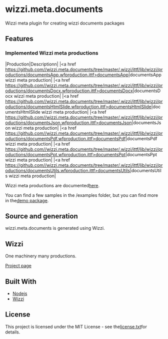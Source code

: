 # wizzi.meta.documents

Wizzi meta plugin for creating wizzi documents packages

## Features
### Implemented Wizzi meta productions
|Production|Descriptionn|
|<a href https://github.com//wizzi.meta.documents/tree/master/.wizzi/ittf/lib/wizzi/productions/documentsApp.wfproduction.ittf>documentsApp</a>|documentsApp wizzi meta production|
|<a href https://github.com//wizzi.meta.documents/tree/master/.wizzi/ittf/lib/wizzi/productions/documentsDocx.wfproduction.ittf>documentsDocx</a>|documentsDocx wizzi meta production|
|<a href https://github.com//wizzi.meta.documents/tree/master/.wizzi/ittf/lib/wizzi/productions/documentsHtmlSlide.wfproduction.ittf>documentsHtmlSlide</a>|documentsHtmlSlide wizzi meta production|
|<a href https://github.com//wizzi.meta.documents/tree/master/.wizzi/ittf/lib/wizzi/productions/documentsJson.wfproduction.ittf>documentsJson</a>|documentsJson wizzi meta production|
|<a href https://github.com//wizzi.meta.documents/tree/master/.wizzi/ittf/lib/wizzi/productions/documentsPdf.wfproduction.ittf>documentsPdf</a>|documentsPdf wizzi meta production|
|<a href https://github.com//wizzi.meta.documents/tree/master/.wizzi/ittf/lib/wizzi/productions/documentsPpt.wfproduction.ittf>documentsPpt</a>|documentsPpt wizzi meta production|
|<a href https://github.com//wizzi.meta.documents/tree/master/.wizzi/ittf/lib/wizzi/productions/documentsUtils.wfproduction.ittf>documentsUtils</a>|documentsUtils wizzi meta production|


Wizzi meta productions are documented[here](https://stfnbssl.github.io/wizzi/docs/wizziplugins.html).

You can find a few samples in the /examples folder, but you can find more in the[demo package](https://github.com/wizzifactory/wizzi/tree/master/packages/wizzi-demo/.wizzi/ittf/examples/advanced/plugins).
## Source and generation
wizzi.meta.documents is generated using Wizzi.

## Wizzi

One machinery many productions.

[Project page](https://stfnbssl.github.io/wizzi)
## Built With
* [Nodejs](https://nodejs.org)
* [Wizzi](https://github.com/stfnbssl/wizzi)

## License
This project is licensed under the MIT License - see the[license.txt](license.txt)for details.
